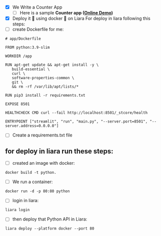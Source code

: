 - [x] We Write a Counter App
    - [ ]  Here is a sample **Counter app ([Online Demo](https://gallery.flet.dev/counter/))**
- [x] Deploy it 🚀 using docker 🐳 on Liara
For deploy in liara following this steps:
- [ ]  create Dockerfile for me:
 ```
 # app/Dockerfile

FROM python:3.9-slim

WORKDIR /app

RUN apt-get update && apt-get install -y \
    build-essential \
    curl \
    software-properties-common \
    git \
    && rm -rf /var/lib/apt/lists/*

RUN pip3 install -r requirements.txt

EXPOSE 8501

HEALTHCHECK CMD curl --fail http://localhost:8501/_stcore/health

ENTRYPOINT ["streamlit", "run", "main.py", "--server.port=8501", "--server.address=0.0.0.0"]

 ```
- [ ]  Create a requirements.txt file
## for deploy in liara run these steps:

- [ ] created an image with docker:
```
docker build -t python.
```
 - [ ] We run a container:
```
docker run -d -p 80:80 python
```
 - [ ] login in liara:
 ```
liara login
```
 - [ ] then deploy that Python API in Liara:
```
liara deploy --platform docker --port 80
```
